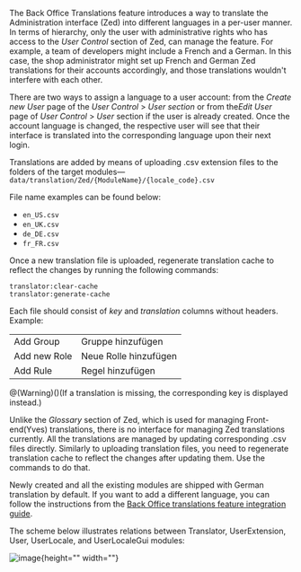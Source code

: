 The Back Office Translations feature introduces a way to translate the Administration interface (Zed) into different languages in a per-user manner. In terms of hierarchy, only the user with administrative rights who has access to the *User Control* section of Zed, can manage the feature. For example, a team of developers might include a French and a German. In this case, the shop administrator might set up French and German Zed translations for their accounts accordingly, and those translations wouldn't interfere with each other.

There are two ways to assign a language to a user account: from the *Create new User* page of the *User Control* > *User section* or from the*Edit User* page of *User Control* > *User* section if the user is already created. Once the account language is changed, the respective user will see that their interface is translated into the corresponding language upon their next login.

Translations are added by means of uploading .csv extension files to the folders of the target modules—`data/translation/Zed/{ModuleName}/{locale_code}.csv`

File name examples can be found below:

* `en_US.csv`
* `en_UK.csv`
* `de_DE.csv`
* `fr_FR.csv`

Once a new translation file is uploaded, regenerate translation cache to reflect the changes by running the following commands:

```
translator:clear-cache
translator:generate-cache
```

Each file should consist of _key_ and _translation_ columns without headers. Example:


|  |  |
| --- | --- |
| Add Group | Gruppe hinzufügen |
| Add new Role | Neue Rolle hinzufügen |
| Add Rule | Regel hinzufügen |

@(Warning)()(If a translation is missing, the corresponding key is displayed instead.)

Unlike the _Glossary_ section of Zed, which is used for managing Front-end(Yves) translations, there is no interface for managing Zed translations currently. All the translations are managed by updating corresponding .csv files directly. Similarly to uploading translation files, you need to regenerate translation cache to reflect the changes after updating them. Use the commands to do that.

Newly created and all the existing modules are shipped with German translation by default. If you want to add a different language, you can follow the instructions from the [Back Office translations feature integration guide](https://documentation.spryker.com/docs/back-office-feature-integration).

The scheme below illustrates relations between Translator, UserExtension, User, UserLocale, and UserLocaleGui modules:

![image](https://spryker.s3.eu-central-1.amazonaws.com/docs/Features/Back+Office/Back+Office+Translations/Back+Office+Translations+Feature+Overview/module-diagram.png){height="" width=""}